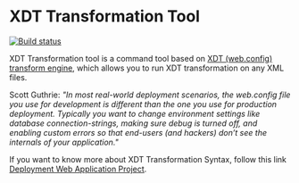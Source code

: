 # XDT Transformation Tool
[![Build status](https://ci.appveyor.com/api/projects/status/jojpj3hrtka55akt?svg=true)](https://ci.appveyor.com/project/giansalex/ctt)   

XDT Transformation tool is a command tool based on [XDT (web.config) transform engine](https://nuget.org/packages/Microsoft.Web.Xdt), which allows you to run XDT transformation on any XML files.

Scott Guthrie: _"In most real-world deployment scenarios, the web.config file you use for development is different than the one you use for production deployment. Typically you want to change environment settings like database connection-strings, making sure debug is turned off, and enabling custom errors so that end-users (and hackers) don’t see the internals of your application."_

If you want to know more about XDT Transformation Syntax, follow this link [Deployment Web Application Project](https://msdn.microsoft.com/en-us/library/dd465326.aspx).
